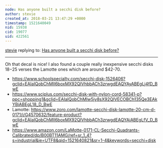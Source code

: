 ```yaml
---
node: Has anyone built a secchi disk before? 
author: stevie
created_at: 2018-03-21 13:47:29 +0000
timestamp: 1521640049
nid: 15938
cid: 19077
uid: 422561
---
```




[stevie](../profile/stevie) replying to: [Has anyone built a secchi disk before? ](../notes/stevie/03-13-2018/has-anyone-built-a-secchi-disk-before)

----
Oh that decal is nice! I also found a couple really inexpensive secchi disks $18-$25 verses the Lamotte ones which are around $42-70. 

- https://www.schoolspecialty.com/secchi-disk-1526406?gclid=EAIaIQobChMIl6boxMX92QIVhbbACh3zrwgdEAQYAyABEgLj4fD_BwE
 - https://www.sciplus.com/secchi-disk-with-nylon-cord-58341-p?ppc=shopping1&gclid=EAIaIQobChMIw5jy8sX92QIVECOBCh135Qe3EAkYBiABEgL18_D_BwE
- Lamotte: https://www.zoro.com/lamotte-secchi-disk-lamotte-20-cm-d-0171/i/G4570632/feature-product?gclid=EAIaIQobChMIl6boxMX92QIVhbbACh3zrwgdEAQYAiABEgLfV_D_BwE
- https://www.amazon.com/LaMotte-0171-CL-Secchi-Quadrants-Calibrated/dp/B00BT11AMG/ref=sr_1_4?s=industrial&ie=UTF8&qid=1521640821&sr=1-4&keywords=secchi+disk
